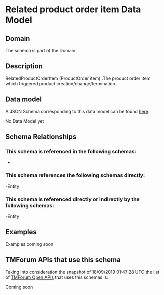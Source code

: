 # Related product order item Data Model

## Domain

The  schema is part of the  Domain

## Description

RelatedProductOrderItem (ProductOrder item) .The product order item which triggered product creation/change/termination.

## Data model

A JSON Schema corresponding to this data model can be found
[here](https://github.com/tmforum-rand/schemas/blob/master/Product/RelatedProductOrderItem.schema.json).

No Data Model yet

## Schema Relationships

### This schema is referenced in the following schemas:

-

### This schema references the following schemas directly:

-Entity

### This schema is referenced directly or indirectly by the following schemas:

-Entity



## Examples

Examples coming soon

## TMForum APIs that use this schema

Taking into consideration the snapshot of 18/09/2019 01:47:28 UTC the list of [TMForum Open APIs](https://www.tmforum.org/open-apis/) that uses this schemas is:

Coming soon